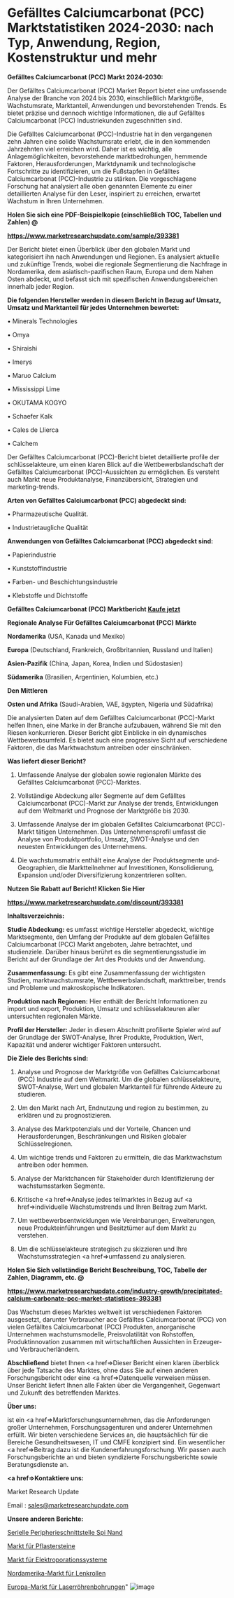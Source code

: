 # Gefälltes Calciumcarbonat (PCC) Marktstatistiken 2024-2030: nach Typ, Anwendung, Region, Kostenstruktur und mehr

<strong>Gefälltes Calciumcarbonat (PCC) Markt 2024-2030:</strong>

Der Gefälltes Calciumcarbonat (PCC) Market Report bietet eine umfassende Analyse der Branche von 2024 bis 2030, einschließlich Marktgröße, Wachstumsrate, Marktanteil, Anwendungen und bevorstehenden Trends. Es bietet präzise und dennoch wichtige Informationen, die auf Gefälltes Calciumcarbonat (PCC) Industriekunden zugeschnitten sind.

Die Gefälltes Calciumcarbonat (PCC)-Industrie hat in den vergangenen zehn Jahren eine solide Wachstumsrate erlebt, die in den kommenden Jahrzehnten viel erreichen wird. Daher ist es wichtig, alle Anlagemöglichkeiten, bevorstehende marktbedrohungen, hemmende Faktoren, Herausforderungen, Marktdynamik und technologische Fortschritte zu identifizieren, um die Fußstapfen in Gefälltes Calciumcarbonat (PCC)-Industrie zu stärken. Die vorgeschlagene Forschung hat analysiert alle oben genannten Elemente zu einer detaillierten Analyse für den Leser, inspiriert zu erreichen, erwartet Wachstum in Ihren Unternehmen.



<strong>Holen Sie sich eine PDF-Beispielkopie (einschließlich TOC, Tabellen und Zahlen) @
</strong>

<strong><a href=https://www.marketresearchupdate.com/sample/393381>

<strong>https://www.marketresearchupdate.com/sample/393381</u></font></a></strong></strong>

Der Bericht bietet einen Überblick über den globalen Markt und kategorisiert ihn nach Anwendungen und Regionen. Es analysiert aktuelle und zukünftige Trends, wobei die regionale Segmentierung die Nachfrage in Nordamerika, dem asiatisch-pazifischen Raum, Europa und dem Nahen Osten abdeckt, und befasst sich mit spezifischen Anwendungsbereichen innerhalb jeder Region.



<strong>Die folgenden Hersteller werden in diesem Bericht in Bezug auf Umsatz, Umsatz und Marktanteil für jedes Unternehmen bewertet:</strong>

• Minerals Technologies

• Omya

• Shiraishi

• Imerys

• Maruo Calcium

• Mississippi Lime

• OKUTAMA KOGYO

• Schaefer Kalk

• Cales de Llierca

• Calchem

Der Gefälltes Calciumcarbonat (PCC)-Bericht bietet detaillierte profile der schlüsselakteure, um einen klaren Blick auf die Wettbewerbslandschaft der Gefälltes Calciumcarbonat (PCC)-Aussichten zu ermöglichen. Es versteht auch Markt neue Produktanalyse, Finanzübersicht, Strategien und marketing-trends.



<strong>Arten von Gefälltes Calciumcarbonat (PCC) abgedeckt sind:</strong>

• Pharmazeutische Qualität.

• Industrietaugliche Qualität



<strong>Anwendungen von Gefälltes Calciumcarbonat (PCC) abgedeckt sind:</strong>

• Papierindustrie

• Kunststoffindustrie

• Farben- und Beschichtungsindustrie

• Klebstoffe und Dichtstoffe



<strong>Gefälltes Calciumcarbonat (PCC) Marktbericht <a href=https://www.marketresearchupdate.com/buynow/393381>Kaufe jetzt</a></strong>



<strong>Regionale Analyse Für Gefälltes Calciumcarbonat (PCC) Märkte</strong>



<strong>Nordamerika</strong> (USA, Kanada und Mexiko)



<strong>Europa</strong> (Deutschland, Frankreich, Großbritannien, Russland und Italien)



<strong>Asien-Pazifik</strong> (China, Japan, Korea, Indien und Südostasien)



<strong>Südamerika</strong> (Brasilien, Argentinien, Kolumbien, etc.)



<strong>Den Mittleren</strong> 

<strong>Osten und Afrika</strong> (Saudi-Arabien, VAE, ägypten, Nigeria und Südafrika)

Die analysierten Daten auf dem Gefälltes Calciumcarbonat (PCC)-Markt helfen Ihnen, eine Marke in der Branche aufzubauen, während Sie mit den Riesen konkurrieren. Dieser Bericht gibt Einblicke in ein dynamisches Wettbewerbsumfeld. Es bietet auch eine progressive Sicht auf verschiedene Faktoren, die das Marktwachstum antreiben oder einschränken.



<strong>Was liefert dieser Bericht?</strong>

1. Umfassende Analyse der globalen sowie regionalen Märkte des Gefälltes Calciumcarbonat (PCC)-Marktes.

2. Vollständige Abdeckung aller Segmente auf dem Gefälltes Calciumcarbonat (PCC)-Markt zur Analyse der trends, Entwicklungen auf dem Weltmarkt und Prognose der Marktgröße bis 2030.

3. Umfassende Analyse der im globalen Gefälltes Calciumcarbonat (PCC)-Markt tätigen Unternehmen. Das Unternehmensprofil umfasst die Analyse von Produktportfolio, Umsatz, SWOT-Analyse und den neuesten Entwicklungen des Unternehmens.

4. Die wachstumsmatrix enthält eine Analyse der Produktsegmente und-Geographien, die Marktteilnehmer auf Investitionen, Konsolidierung, Expansion und/oder Diversifizierung konzentrieren sollten.



<strong>Nutzen Sie Rabatt auf Bericht! Klicken Sie Hier
</strong>

<strong><a href=https://www.marketresearchupdate.com/discount/393381>https://www.marketresearchupdate.com/discount/393381</b></u></font></strong></a>



<strong>Inhaltsverzeichnis:</strong>



<strong>Studie Abdeckung:</strong> es umfasst wichtige Hersteller abgedeckt, wichtige Marktsegmente, den Umfang der Produkte auf dem globalen Gefälltes Calciumcarbonat (PCC) Markt angeboten, Jahre betrachtet, und studienziele. Darüber hinaus berührt es die segmentierungsstudie im Bericht auf der Grundlage der Art des Produkts und der Anwendung.



<strong>Zusammenfassung:</strong> Es gibt eine Zusammenfassung der wichtigsten Studien, marktwachstumsrate, Wettbewerbslandschaft, markttreiber, trends und Probleme und makroskopische Indikatoren.



<strong>Produktion nach Regionen:</strong> Hier enthält der Bericht Informationen zu import und export, Produktion, Umsatz und schlüsselakteuren aller untersuchten regionalen Märkte.



<strong>Profil der Hersteller:</strong> Jeder in diesem Abschnitt profilierte Spieler wird auf der Grundlage der SWOT-Analyse, Ihrer Produkte, Produktion, Wert, Kapazität und anderer wichtiger Faktoren untersucht.



<strong>Die Ziele des Berichts sind:</strong>

1) Analyse und Prognose der Marktgröße von Gefälltes Calciumcarbonat (PCC) Industrie auf dem Weltmarkt.
Um die globalen schlüsselakteure, SWOT-Analyse, Wert und globalen Marktanteil für führende Akteure zu studieren.

2) Um den Markt nach Art, Endnutzung und region zu bestimmen, zu erklären und zu prognostizieren.

3) Analyse des Marktpotenzials und der Vorteile, Chancen und Herausforderungen, Beschränkungen und Risiken globaler Schlüsselregionen.

4) Um wichtige trends und Faktoren zu ermitteln, die das Marktwachstum antreiben oder hemmen.

5) Analyse der Marktchancen für Stakeholder durch Identifizierung der wachstumsstarken Segmente.

6) Kritische <a href=>Analyse</a> jedes teilmarktes in Bezug auf <a href=>individuelle</a> Wachstumstrends und Ihren Beitrag zum Markt.

7) Um wettbewerbsentwicklungen wie Vereinbarungen, Erweiterungen, neue Produkteinführungen und Besitztümer auf dem Markt zu verstehen.

8) Um die schlüsselakteure strategisch zu skizzieren und Ihre Wachstumsstrategien <a href=>umfassend</a> zu analysieren.



<strong>Holen Sie Sich vollständige Bericht Beschreibung, TOC, Tabelle der Zahlen, Diagramm, etc. @ </strong>

<strong><a href=https://www.marketresearchupdate.com/industry-growth/precipitated-calcium-carbonate-pcc-market-statistices-393381>https://www.marketresearchupdate.com/industry-growth/precipitated-calcium-carbonate-pcc-market-statistices-393381</a></font></strong>

Das Wachstum dieses Marktes weltweit ist verschiedenen Faktoren ausgesetzt, darunter Verbraucher ace Gefälltes Calciumcarbonat (PCC) von vielen Gefälltes Calciumcarbonat (PCC) Produkten, anorganische Unternehmen wachstumsmodelle, Preisvolatilität von Rohstoffen, Produktinnovation zusammen mit wirtschaftlichen Aussichten in Erzeuger-und Verbraucherländern.



<strong>Abschließend</strong> bietet Ihnen <a href=>Dieser</a> Bericht einen klaren überblick über jede Tatsache des Marktes, ohne dass Sie auf einen anderen Forschungsbericht oder eine <a href=>Datenquelle</a> verweisen müssen. Unser Bericht liefert Ihnen alle Fakten über die Vergangenheit, Gegenwart und Zukunft des betreffenden Marktes.



<strong>Über uns:</strong>

 ist ein <a href=>Marktfors</a>chungsunternehmen, das die Anforderungen großer Unternehmen, Forschungsagenturen und anderer Unternehmen erfüllt. Wir bieten verschiedene Services an, die hauptsächlich für die Bereiche Gesundheitswesen, IT und CMFE konzipiert sind. Ein wesentlicher <a href=>Beitrag</a> dazu ist die Kundenerfahrungsforschung. Wir passen auch Forschungsberichte an und bieten syndizierte Forschungsberichte sowie Beratungsdienste an.



<strong><a href=>Kontaktiere uns:</a></strong>

Market Research Update

Email : sales@marketresearchupdate.com



<strong>Unsere anderen Berichte:</strong>

<a href=https://www.linkedin.com/pulse/serial-peripheral-interface-spi-nand>Serielle Peripherieschnittstelle Spi Nand</a>

<a href=https://www.linkedin.com/pulse/pavers-building-market-size-industry>Markt für Pflastersteine</a>

<a href=https://www.linkedin.com/pulse/electroporation-systems-market-analysis-segment>Markt für Elektroporationssysteme</a>

<a href=https://www.linkedin.com/pulse/north-america-castor-wheel-market-trends-2023>Nordamerika-Markt für Lenkrollen</a>

<a href=https://www.linkedin.com/pulse/europe-laser-tubes-bores-market-size-scope-top-key-company>Europa-Markt für Laserröhrenbohrungen</a>"
![image](https://github.com/meghapanth/markettrends/assets/163847665/a0601891-9667-4429-ad8b-b17fca6daee0)
